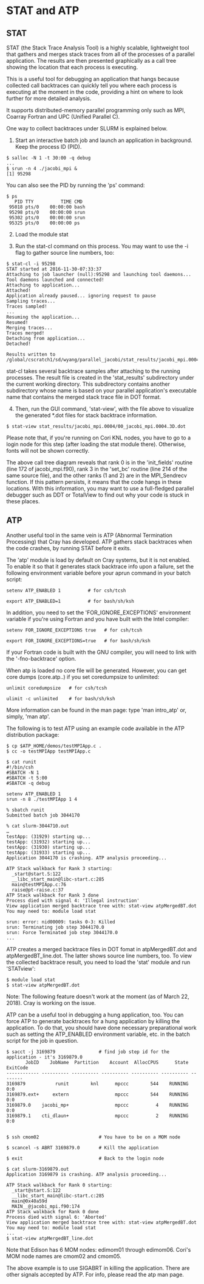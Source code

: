 # STAT and ATP

## STAT

STAT (the Stack Trace Analysis Tool) is a highly scalable, lightweight tool that gathers and merges stack traces from all of the processes of a parallel application. The results are then presented graphically as a call tree showing the location that each process is executing.

This is a useful tool for debugging an application that hangs because collected call backtraces can quickly tell you where each process is executing at the moment in the code, providing a hint on where to look further for more detailed analysis.

It supports distributed-memory parallel programming only such as MPI, Coarray Fortran and UPC (Unified Parallel C).

One way to collect backtraces under SLURM is explained below.

1. Start an interactive batch job and launch an application in background. Keep the process ID (PID).
  ```shell
  $ salloc -N 1 -t 30:00 -q debug
  ...
  $ srun -n 4 ./jacobi_mpi &
  [1] 95298
  ```
  You can also see the PID by running the 'ps' command:

  ```shell
  $ ps
     PID TTY          TIME CMD
   95018 pts/0    00:00:00 bash
   95298 pts/0    00:00:00 srun
   95302 pts/0    00:00:00 srun
   95325 pts/0    00:00:00 ps
  ```
2. Load the module stat

3. Run the stat-cl command on this process. You may want to use the -i flag to gather source line numbers, too:

```shell
$ stat-cl -i 95298
STAT started at 2016-11-30-07:33:37
Attaching to job launcher (null):95298 and launching tool daemons...
Tool daemons launched and connected!
Attaching to application...
Attached!
Application already paused... ignoring request to pause
Sampling traces...
Traces sampled!
...
Resuming the application...
Resumed!
Merging traces...
Traces merged!
Detaching from application...
Detached!

Results written to /global/cscratch1/sd/wyang/parallel_jacobi/stat_results/jacobi_mpi.0004
```

stat-cl takes several backtrace samples after attaching to the running processes. The result file is created in the 'stat_results' subdirectory under the current working directory. This subdirectory contains another subdirectory whose name is based on your parallel application's executable name that contains the merged stack trace file in DOT format.

4. Then, run the GUI command, 'stat-view', with the file above to visualize the generated *.dot files for stack backtrace information.

```shell
$ stat-view stat_results/jacobi_mpi.0004/00_jacobi_mpi.0004.3D.dot
```

Please note that, if you're running on Cori KNL nodes, you have to go to a login node for this step (after loading the stat module there). Otherwise, fonts will not be shown correctly.



The above call tree diagram reveals that rank 0 is in the 'init_fields' routine (line 172 of jacobi_mpi.f90), rank 3 in the 'set_bc' routine (line 214 of the same source file), and the other ranks (1 and 2) are in the MPI_Sendrecv function. If this pattern persists, it means that the code hangs in these locations. With this information, you may want to use a full-fledged parallel debugger such as DDT or TotalView to find out why your code is stuck in these places.

## ATP

Another useful tool in the same vein is ATP (Abnormal Termination Processing) that Cray has developed. ATP gathers stack backtraces when the code crashes, by running STAT before it exits.

The 'atp' module is load by default on Cray systems, but it is not enabled. To enable it so that it generates stack backtrace info upon a failure, set the following environment variable before your aprun command in your batch script:

```shell
setenv ATP_ENABLED 1          # for csh/tcsh

export ATP_ENABLED=1          # for bash/sh/ksh
```

In addition, you need to set the 'FOR_IGNORE_EXCEPTIONS' environment variable if you're using Fortran and you have built with the Intel compiler:

```shell
setenv FOR_IGNORE_EXCEPTIONS true   # for csh/tcsh

export FOR_IGNORE_EXCEPTIONS=true   # for bash/sh/ksh
```

If your Fortran code is built with the GNU compiler, you will need to link with the '-fno-backtrace' option.

When atp is loaded no core file will be generated. However, you can get core dumps (core.atp.<apid>.<rank>) if you set coredumpsize to unlimited:

```shell
unlimit coredumpsize   # for csh/tcsh

ulimit -c unlimited    # for bash/sh/ksh
```

More information can be found in the man page: type 'man intro_atp' or, simply, 'man atp'.

The following is to test ATP using an example code available in the ATP distribution package:

```shell
$ cp $ATP_HOME/demos/testMPIApp.c .
$ cc -o testMPIApp testMPIApp.c

$ cat runit
#!/bin/csh
#SBATCH -N 1
#SBATCH -t 5:00
#SBATCH -q debug

setenv ATP_ENABLED 1
srun -n 8 ./testMPIApp 1 4

% sbatch runit
Submitted batch job 3044170

% cat slurm-3044710.out
…
testApp: (31929) starting up...
testApp: (31932) starting up...
testApp: (31930) starting up...
testApp: (31933) starting up...
Application 3044170 is crashing. ATP analysis proceeding...

ATP Stack walkback for Rank 3 starting:
  _start@start.S:122
  __libc_start_main@libc-start.c:285
  main@testMPIApp.c:76
  raise@pt-raise.c:37
ATP Stack walkback for Rank 3 done
Process died with signal 4: 'Illegal instruction'
View application merged backtrace tree with: stat-view atpMergedBT.dot
You may need to: module load stat

srun: error: nid00009: tasks 0-3: Killed
srun: Terminating job step 3044170.0
srun: Force Terminated job step 3044170.0
...
```

ATP creates a merged backtrace files in DOT fomat in atpMergedBT.dot and atpMergedBT_line.dot. The latter shows source line numbers, too. To view the collected backtrace result, you need to load the 'stat' module and run 'STATview':

```shell
$ module load stat
$ stat-view atpMergedBT.dot
```



Note: The following feature doesn't work at the moment (as of March 22, 2018). Cray is working on the issue.

ATP can be a useful tool in debugging a hung application, too. You can force ATP to generate backtraces for a hung application by killing the application. To do that, you should have done necessary preparational work such as setting the ATP_ENABLED environment variable, etc. in the batch script for the job in question.

```shell
$ sacct -j 3169879                # find job step id for the application - it's 3169879.0
       JobID    JobName  Partition    Account  AllocCPUS      State ExitCode 
------------ ---------- ---------- ---------- ---------- ---------- -------- 
3169879           runit        knl      mpccc        544    RUNNING      0:0 
3169879.ext+     extern                 mpccc        544    RUNNING      0:0 
3169879.0    jacobi_mp+                 mpccc          4    RUNNING      0:0 
3169879.1    cti_dlaun+                 mpccc          2    RUNNING      0:0


$ ssh cmom02                      # You have to be on a MOM node

$ scancel -s ABRT 3169879.0       # Kill the application

$ exit                            # Back to the login node

$ cat slurm-3169879.out
Application 3169879 is crashing. ATP analysis proceeding...

ATP Stack walkback for Rank 0 starting:
  _start@start.S:122
  __libc_start_main@libc-start.c:285
  main@0x40a59d
  MAIN__@jacobi_mpi.f90:174
ATP Stack walkback for Rank 0 done
Process died with signal 6: 'Aborted'
View application merged backtrace tree with: stat-view atpMergedBT.dot
You may need to: module load stat
...
$ stat-view atpMergedBT_line.dot
```

Note that Edison has 6 MOM nodes: edimom01 through edimom06. Cori's MOM node names are cmom02 and cmom05.




The above example is to use SIGABRT in killing the application. There are other signals accepted by ATP. For info, please read the atp man page.
